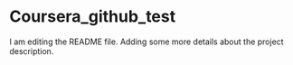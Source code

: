 # Coursera_github_test
I am editing the README file. Adding some more details about the project description.
